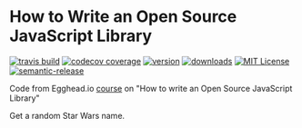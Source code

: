 # How to Write an Open Source JavaScript Library

[![travis build](https://img.shields.io/travis/vasanthk/how-to-write-open-source-js.svg?style=flat-square)](https://travis-ci.org/vasanthk/how-to-write-open-source-js)
[![codecov coverage](https://img.shields.io/codecov/c/github/vasanthk/how-to-write-open-source-js.svg?style=flat-square)](https://codecov.io/github/vasanthk/how-to-write-open-source-js)
[![version](https://img.shields.io/npm/v/how-to-write-open-source-js.svg?style=flat-square)](http://npm.im/how-to-write-open-source-js)
[![downloads](https://img.shields.io/npm/dm/how-to-write-open-source-js.svg?style=flat-square)](http://npm-stat.com/charts.html?package=how-to-write-open-source-js&from=2015-10-22)
[![MIT License](https://img.shields.io/npm/l/how-to-write-open-source-js.svg?style=flat-square)](http://opensource.org/licenses/MIT)
[![semantic-release](https://img.shields.io/badge/%20%20%F0%9F%93%A6%F0%9F%9A%80-semantic--release-e10079.svg?style=flat-square)](https://github.com/semantic-release/semantic-release)

Code from Egghead.io [course](https://egghead.io/lessons/javascript-how-to-write-a-javascript-library-introduction?series=how-to-write-an-open-source-javascript-library) on "How to write an Open Source JavaScript Library"

Get a random Star Wars name.
